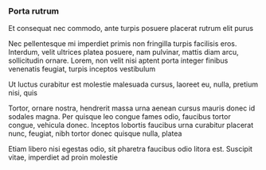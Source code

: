 ### Porta rutrum

Et consequat nec commodo, ante turpis posuere placerat rutrum elit purus

Nec pellentesque mi imperdiet primis non fringilla turpis facilisis eros. Interdum, velit ultrices platea posuere, nam pulvinar, mattis diam arcu, sollicitudin ornare. Lorem, non velit nisi aptent porta integer finibus venenatis feugiat, turpis inceptos vestibulum

Ut luctus curabitur est molestie malesuada cursus, laoreet eu, nulla, pretium nisi, quis

Tortor, ornare nostra, hendrerit massa urna aenean cursus mauris donec id sodales magna. Per quisque leo congue fames odio, faucibus tortor congue, vehicula donec. Inceptos lobortis faucibus urna curabitur placerat nunc, feugiat, nibh tortor donec quisque nulla, platea

Etiam libero nisi egestas odio, sit pharetra faucibus odio litora est. Suscipit vitae, imperdiet ad proin molestie


